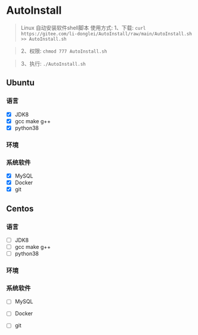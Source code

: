 # AutoInstall

> Linux 自动安装软件shell脚本
> 使用方式: 
> 1、下载: `curl https://gitee.com/li-donglei/AutoInstall/raw/main/AutoInstall.sh >> AutoInstall.sh`

> 2、权限: `chmod 777 AutoInstall.sh`

> 3、执行: `./AutoInstall.sh`
## Ubuntu
### 语言
- [x] JDK8
- [x] gcc make g++
- [x] python38

### 环境


### 系统软件
- [x] MySQL
- [x] Docker
- [x] git

## Centos
### 语言
- [ ] JDK8
- [ ] gcc make g++
- [ ] python38

### 环境


### 系统软件
- [ ] MySQL
- [ ] Docker
- [ ] git


